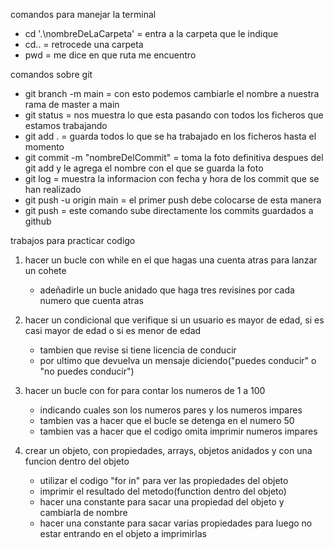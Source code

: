 


comandos para manejar la terminal

- cd '.\nombreDeLaCarpeta'      = entra a la carpeta que le indique
- cd..                          = retrocede una carpeta
- pwd                           = me dice en que ruta me encuentro




comandos sobre git

- git branch -m main                = con esto podemos cambiarle el nombre a nuestra rama de master a main
- git status                        = nos muestra lo que esta pasando con todos los ficheros que estamos trabajando
- git add .                         = guarda todos lo que se ha trabajado en los ficheros hasta el momento
- git commit -m "nombreDelCommit"   = toma la foto definitiva despues del git add y le agrega el nombre con el que se guarda la foto
- git log                           = muestra la informacion con fecha y hora de los commit que se han realizado
- git push -u origin main           = el primer push debe colocarse de esta manera
- git push                          = este comando sube directamente los commits guardados a github 
















trabajos para practicar codigo

1. hacer un bucle con while en el que hagas una cuenta atras para lanzar un cohete 
    - adeñadirle un bucle anidado que haga tres revisines por cada numero que cuenta atras

2. hacer un condicional que verifique si un usuario es mayor de edad, si es casi mayor de edad o si es menor de edad
    - tambien que revise si tiene licencia de conducir
    - por ultimo que devuelva un mensaje diciendo("puedes conducir" o "no puedes conducir")

3. hacer un bucle con for para contar los numeros de 1 a 100 
    - indicando cuales son los numeros pares y los numeros impares
    - tambien vas a hacer que el bucle se detenga en el numero 50
    - tambien vas a hacer que el codigo omita imprimir numeros impares

4. crear un objeto, con propiedades, arrays, objetos anidados y con una funcion dentro del objeto
    - utilizar el codigo "for in" para ver las propiedades del objeto
    - imprimir el resultado del metodo(function dentro del objeto)
    - hacer una constante para sacar una propiedad del objeto y cambiarla de nombre
    - hacer una constante para sacar varias propiedades para luego no estar entrando en el objeto a imprimirlas